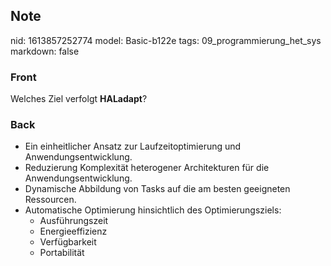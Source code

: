 ## Note
nid: 1613857252774
model: Basic-b122e
tags: 09_programmierung_het_sys
markdown: false

### Front
Welches Ziel verfolgt <b>HALadapt</b>?

### Back
<ul>
<li>Ein einheitlicher Ansatz zur Laufzeitoptimierung und Anwendungsentwicklung.</li>
<li>Reduzierung Komplexität heterogener Architekturen für die Anwendungsentwicklung.</li>
<li>Dynamische Abbildung von Tasks auf die am besten geeigneten Ressourcen.</li>
<li>Automatische Optimierung hinsichtlich des Optimierungsziels:
<ul>
<li>Ausführungszeit</li>
<li>Energieeffizienz</li>
<li>Verfügbarkeit</li>
<li>Portabilität</li>
</ul>
</li></ul>

